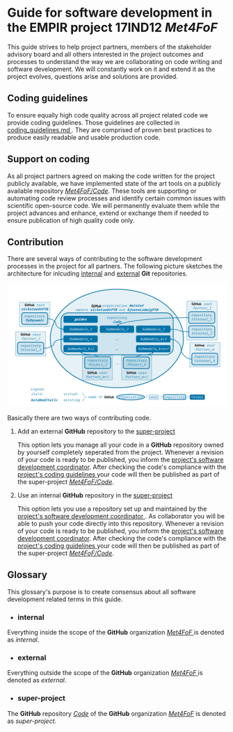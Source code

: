 # Guide for software development in the EMPIR project 17IND12 ***Met4FoF***
This guide strives to help project partners, members of the stakeholder
advisory board and all others interested in the project outcomes and processes
to understand the way we are collaborating on code writing and software
development. We will constantly work on it and extend it as the project evolves,
questions arise and solutions are provided.

## Coding guidelines
To ensure equally high code quality across all project related code we provide
coding guidelines. Those guidelines are collected in [coding_guidelines.md
](coding_guidelines.md). They are comprised of proven best practices to produce
easily readable and usable production code.

## Support on coding
As all project partners agreed on making the code written for the project
publicly available, we have implemented state of the art tools on a publicly
available repository [*Met4FoF/Code*](..). These tools are supporting or
automating code review processes and identify certain common issues with
scientific open-source code. We will permanently evaluate them while the project
 advances and enhance, extend or exchange them if needed to ensure publication
 of high quality code only.  

## Contribution
There are several ways of contributing to the software development processes in
the project for all partners. The following picture sketches the architecture
for inlcuding [internal](#internal) and [external](#external) **Git**
repositories.

![repository architecture](./images/Met4FoF_Code_architecture.png)

Basically there are two ways of contributing code.

1. Add an external **GitHub** repository to the [super-project](#super-project)

    This option lets you manage all your code in a **GitHub** repository owned
    by yourself completely seperated from the project. Whenever a revision of
    your code is ready to be published, you inform the [project's software
    development coordinator](https://github.com/BjoernLudwigPTB). After checking
    the code's compliance with the [project's coding guidelines
    ](coding_guidelines.md) your code will then be published as part of the
    super-project [*Met4FoF/Code*](https://github.com/Met4FoF/Code).

1. Use an internal **GitHub** repository in the [super-project](#super-project)

    This option lets you use a repository set up and maintained by the
    [project's software development coordinator
    ](https://github.com/BjoernLudwigPTB). As collaborator you will be able to
    push your code directly into this repository. Whenever a revision of your
    code is ready to be published, you inform the [project's software
    development coordinator](https://github.com/BjoernLudwigPTB). After checking
    the code's compliance with the [project's coding guidelines
    ](coding_guidelines.md) your code will then be published as part of the
    super-project [*Met4FoF/Code*](..).

## Glossary

This glossary's purpose is to create consensus about all software development
related terms in this guide.

* ### internal
Everything inside the scope of the **GitHub** organization [*Met4FoF*
](https://github.com/Met4FoF) is denoted as *internal*.

* ### external
Everything outside the scope of the **GitHub** organization [*Met4FoF*
](https://github.com/Met4FoF) is denoted as *external*.

* ### super-project
The **GitHub** repository [*Code*](..) of the
**GitHub** organization [*Met4FoF*](https://github.com/Met4FoF) is denoted as
*super-project*.
